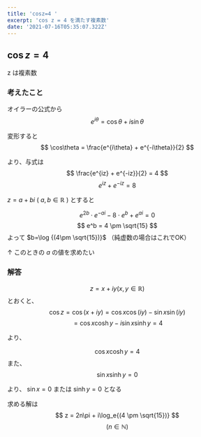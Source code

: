 ```yaml
---
title: 'cosz=4 '
excerpt: 'cos z = 4 を満たす複素数'
date: '2021-07-16T05:35:07.322Z'
---
```

## $\cos z = 4$ 
z は複素数

### 考えたこと

オイラーの公式から
$$ 
e^{i\theta} = \cos\theta + i\sin\theta
$$

変形すると
$$
\cos\theta = \frac{e^{i\theta} + e^{-i\theta}}{2}
$$

より、与式は
$$
 \frac{e^{iz} + e^{-iz}}{2} = 4
$$
$$
e^{iz} + e^{-iz} = 8
$$


$z=a+bi$ ( $a, b \in\mathbb{R}$ ) とすると

$$
e^{2b}\cdot e^{-ai} - 8\cdot e^b + e^{ai} = 0 
$$
$$
e^b = 4 \pm \sqrt{15}
$$ 
よって $b=\log {(4\pm \sqrt{15})}$
（純虚数の場合はこれでOK）

↑ このときの $a$ の値を求めたい


### 解答
$$z = x + iy (x, y \in \mathbb{R}) $$
とおくと、
$$
\cos z = \cos(x+iy) = \cos x \cos (iy) - \sin x \sin (iy)
$$
$$
= \cos x \cosh y - i\sin x \sinh y = 4
$$

より、

$$
\cos x\cosh y = 4
$$
また、
$$
\sin x \sinh y = 0
$$

より、 $\sin x = 0$ または $\sinh y = 0$ となる

求める解は
$$
z = 2n\pi + i\log_e{(4 \pm \sqrt{15})}
$$
$$
(n \in\mathbb{N})
$$
